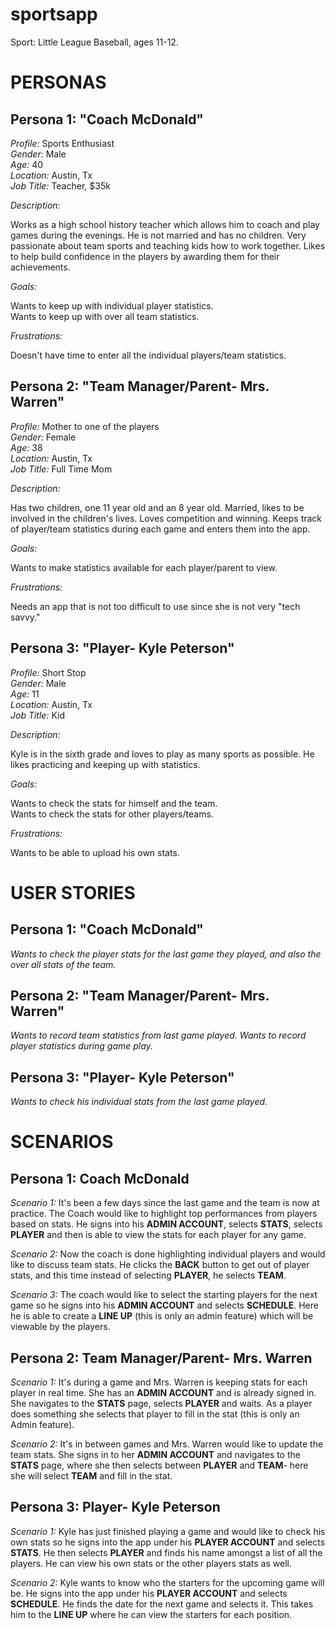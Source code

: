 # sportsapp

Sport: Little League Baseball, ages 11-12.

# PERSONAS

## Persona 1: "Coach McDonald"

_Profile:_ Sports Enthusiast  
_Gender:_ Male  
_Age:_ 40  
_Location:_ Austin, Tx  
_Job Title:_ Teacher, $35k

_Description:_

Works as a high school history teacher which allows him to coach and play games during the evenings. He is not married and has no children. Very passionate about team sports and teaching kids how to work together. Likes to help build confidence in the players by awarding them for their achievements.

_Goals:_

Wants to keep up with individual player statistics.  
Wants to keep up with over all team statistics.

_Frustrations:_

Doesn't have time to enter all the individual players/team statistics.  

## Persona 2: "Team Manager/Parent- Mrs. Warren"

_Profile:_ Mother to one of the players  
_Gender:_ Female   
_Age:_ 38  
_Location:_ Austin, Tx  
_Job Title:_ Full Time Mom

_Description:_

Has two children, one 11 year old and an 8 year old. Married, likes to be involved in the children's lives. Loves competition and winning. Keeps track of player/team statistics during each game and enters them into the app.  

_Goals:_

Wants to make statistics available for each player/parent to view.

_Frustrations:_

Needs an app that is not too difficult to use since she is not very "tech savvy."

## Persona 3: "Player- Kyle Peterson"

_Profile:_ Short Stop  
_Gender:_ Male   
_Age:_ 11  
_Location:_ Austin, Tx  
_Job Title:_ Kid

_Description:_

Kyle is in the sixth grade and loves to play as many sports as possible. He likes practicing and keeping up with statistics.

_Goals:_

Wants to check the stats for himself and the team.  
Wants to check the stats for other players/teams.

_Frustrations:_

Wants to be able to upload his own stats.

# USER STORIES

## Persona 1: "Coach McDonald"

_Wants to check the player stats for the last game they played, and also the over all stats of the team._

## Persona 2: "Team Manager/Parent- Mrs. Warren"

_Wants to record team statistics from last game played._
_Wants to record player statistics during game play._

## Persona 3: "Player- Kyle Peterson"

_Wants to check his individual stats from the last game played._


# SCENARIOS

## Persona 1: Coach McDonald   

_Scenario 1:_ It's been a few days since the last game and the team is now at practice. The Coach would like to highlight top performances from players based on stats. He signs into his **ADMIN ACCOUNT**, selects **STATS**, selects **PLAYER** and then is able to view the stats for each player for any game.  

_Scenario 2:_ Now the coach is done highlighting individual players and would like to discuss team stats. He clicks the **BACK** button to get out of player stats, and this time instead of selecting **PLAYER**, he selects **TEAM**.

_Scenario 3:_ The coach would like to select the starting players for the next game so he signs into his **ADMIN ACCOUNT** and selects **SCHEDULE**. Here he is able to create a **LINE UP** (this is only an admin feature) which will be viewable by the players.

## Persona 2: Team Manager/Parent- Mrs. Warren   

_Scenario 1:_ It's during a game and Mrs. Warren is keeping stats for each player in real time. She has an **ADMIN ACCOUNT** and is already signed in. She navigates to the **STATS** page, selects **PLAYER** and waits. As a player does something she selects that player to fill in the stat (this is only an Admin feature).  

_Scenario 2:_ It's in between games and Mrs. Warren would like to update the team stats. She signs in to her **ADMIN ACCOUNT** and navigates to the **STATS** page, where she then selects between **PLAYER** and **TEAM**- here she will select **TEAM** and fill in the stat.

## Persona 3: Player- Kyle Peterson   

_Scenario 1:_ Kyle has just finished playing a game and would like to check his own stats so he signs into the app under his **PLAYER ACCOUNT** and selects **STATS**. He then selects **PLAYER** and finds his name amongst a list of all the players. He can view his own stats or the other players stats as well.  

_Scenario 2:_ Kyle wants to know who the starters for the upcoming game will be. He signs into the app under his **PLAYER ACCOUNT** and selects **SCHEDULE**. He finds the date for the next game and selects it. This takes him to the **LINE UP** where he can view the starters for each position.
